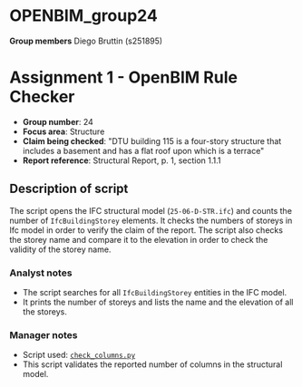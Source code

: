 # OPENBIM_group24

**Group members**
Diego Bruttin (s251895)

# Assignment 1 - OpenBIM Rule Checker

- **Group number**: 24
- **Focus area**: Structure
- **Claim being checked**: "DTU building 115 is a four-story structure that includes a basement
and has a flat roof upon which is a terrace"
- **Report reference**: Structural Report, p. 1, section 1.1.1

## Description of script
The script opens the IFC structural model (`25-06-D-STR.ifc`) and counts the number of `IfcBuildingStorey` elements. It checks the numbers of storeys in Ifc model in order to verify the claim of the report. The script also checks the storey name and compare it to the elevation in order to check the validity of the storey name.

### Analyst notes
- The script searches for all `IfcBuildingStorey` entities in the IFC model.  
- It prints the number of storeys and lists the name and the elevation of all the storeys.  

### Manager notes
- Script used: [`check_columns.py`](./check_columns.py)  
- This script validates the reported number of columns in the structural model.
